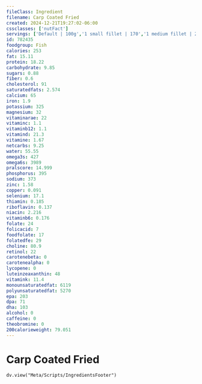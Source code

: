 ```yaml
---
fileClass: Ingredient
filename: Carp Coated Fried
created: 2024-12-21T19:27:02-06:00
cssclasses: ['nutFact']
servings: ['Default | 100g','1 small fillet | 170','1 medium fillet | 227','1 large fillet | 340','1 steak | 227','1 small bream (yield after cooking, bone removed) | 98','1 medium bream (yield after cooking, bone removed) | 195','1 large bream (yield after cooking, bone removed) | 292','1 small carp (yield after cooking, bone removed) | 327','1 medium carp (yield after cooking, bone removed) | 490']
id: 782435
foodgroup: Fish
calories: 253
fat: 15.11
protein: 18.22
carbohydrate: 9.85
sugars: 0.88
fiber: 0.6
cholesterol: 91
saturatedfats: 2.574
calcium: 65
iron: 1.9
potassium: 325
magnesium: 32
vitaminarae: 22
vitaminc: 1.1
vitaminb12: 1.1
vitamind: 21.3
vitamine: 1.67
netcarbs: 9.25
water: 55.55
omega3s: 427
omega6s: 3989
pralscore: 14.999
phosphorus: 395
sodium: 373
zinc: 1.58
copper: 0.091
selenium: 17.1
thiamin: 0.185
riboflavin: 0.137
niacin: 2.216
vitaminb6: 0.176
folate: 24
folicacid: 7
foodfolate: 17
folatedfe: 29
choline: 80.9
retinol: 22
carotenebeta: 0
carotenealpha: 0
lycopene: 0
luteinzeaxanthin: 48
vitamink: 11.4
monounsaturatedfat: 6119
polyunsaturatedfat: 5270
epa: 203
dpa: 71
dha: 103
alcohol: 0
caffeine: 0
theobromine: 0
200calorieweight: 79.051
---
```


# Carp Coated Fried

```dataviewjs
dv.view("Meta/Scripts/IngredientsFooter")
```